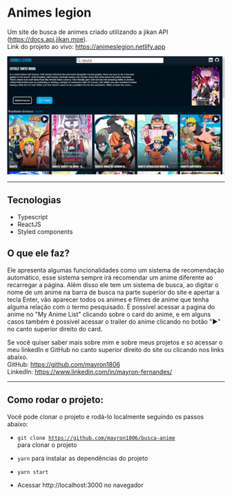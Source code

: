 # Animes legion

Um site de busca de animes criado utilizando a jikan API (https://docs.api.jikan.moe).<br>
Link do projeto ao vivo: https://animeslegion.netlify.app

<img src="./public/print-site.png">
<hr>

## Tecnologias
- Typescript
- ReactJS
- Styled components

## O que ele faz?
Ele apresenta algumas funcionalidades como um sistema de recomendação automático, esse sistema sempre irá recomendar um anime diferente ao recarregar a página. Além disso ele tem um sistema de busca, ao digitar o nome de um anime na barra de busca na parte superior do site e apertar a tecla Enter, vão aparecer todos os animes e filmes de anime que tenha alguma relação com o termo pesquisado. 
É possível acessar a pagina do anime no "My Anime List" clicando sobre o card do anime, e em alguns casos também é possivel acessar o trailer do anime clicando no botão "▶" no canto superior direito do card.

Se você quiser saber mais sobre mim e sobre meus projetos e so acessar o meu linkedIn e GitHub no canto superior direito do site ou clicando nos links abaixo.<br>
GitHub: https://github.com/mayron1806 <br>
LinkedIn: https://www.linkedin.com/in/mayron-fernandes/
<hr>

## Como rodar o projeto:

Você pode clonar o projeto e rodá-lo localmente seguindo os passos abaixo:

- <code>git clone https://github.com/mayron1806/busca-anime </code> para clonar o projeto

- <code>yarn</code> para instalar as dependências do projeto

- <code>yarn start</code>

- Acessar http://localhost:3000 no navegador






